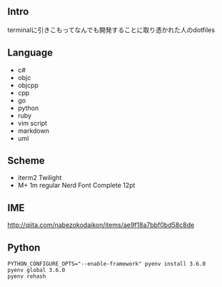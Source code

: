 ## Intro

terminalに引きこもってなんでも開発することに取り憑かれた人のdotfiles

## Language

- c#
- objc
- objcpp
- cpp
- go
- python
- ruby
- vim script
- markdown
- uml

## Scheme

- iterm2 Twilight
- M+ 1m regular Nerd Font Complete 12pt 

## IME

http://qiita.com/nabezokodaikon/items/ae9f18a7bbf0bd58c8de

## Python

```
PYTHON_CONFIGURE_OPTS="--enable-framework" pyenv install 3.6.0
pyenv global 3.6.0
pyenv rehash
```
